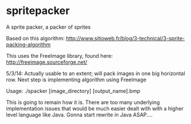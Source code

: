 spritepacker
============

A sprite packer, a packer of sprites

Based on this algorithm: http://www.sitioweb.fr/blog/3-technical/3-sprite-packing-algorithm

This uses the FreeImage library, found here: http://freeimage.sourceforge.net/

5/3/14: Actually usable to an extent; will pack images in one big horizontal row. Next step is implementing algorithm
        using FreeImage

Usage: ./spacker [image_directory] [output_name].bmp

This is going to remain how it is. There are too many underlying implementation issues that would be much easier dealt with with a higher level language like Java. Gonna start rewrite in Java ASAP....
